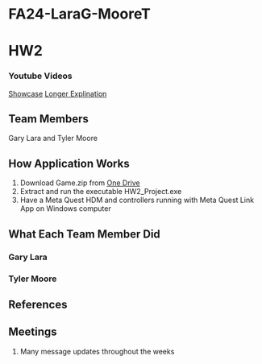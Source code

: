 # FA24-LaraG-MooreT
# HW2
### Youtube Videos
[Showcase](Link)
[Longer Explination](Link)
## Team Members
Gary Lara and Tyler Moore 
## How Application Works

1. Download Game.zip from [One Drive](Link)
2. Extract and run the executable HW2_Project.exe
3. Have a Meta Quest HDM and controllers running with Meta Quest Link App on Windows computer

## What Each Team Member Did
### Gary Lara

### Tyler Moore

## References

## Meetings
1. Many message updates throughout the weeks
